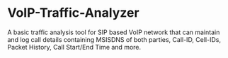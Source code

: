 # VoIP-Traffic-Analyzer
A basic traffic analysis tool for SIP based VoIP network that can maintain and log call details containing MSISDNS of both parties, Call-ID, Cell-IDs, Packet History, Call Start/End Time and more. 
